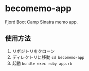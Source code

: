 # becomemo-app

Fjord Boot Camp Sinatra memo app.

## 使用方法

1. リポジトリをクローン
1. ディレクトリに移動 `cd becomemo-app`
1. 起動 `bundle exec ruby app.rb`
